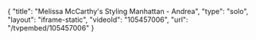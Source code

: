 {
    "title": "Melissa McCarthy's Styling Manhattan - Andrea",
    "type": "solo",
    "layout": "iframe-static",
    "videoId": "105457006",
    "url": "\/tvpembed\/105457006"
}